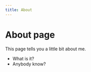 ```yaml
---
title: About
---
```

# About page

This page tells you a little bit about me.

- What is it?
- Anybody know?
